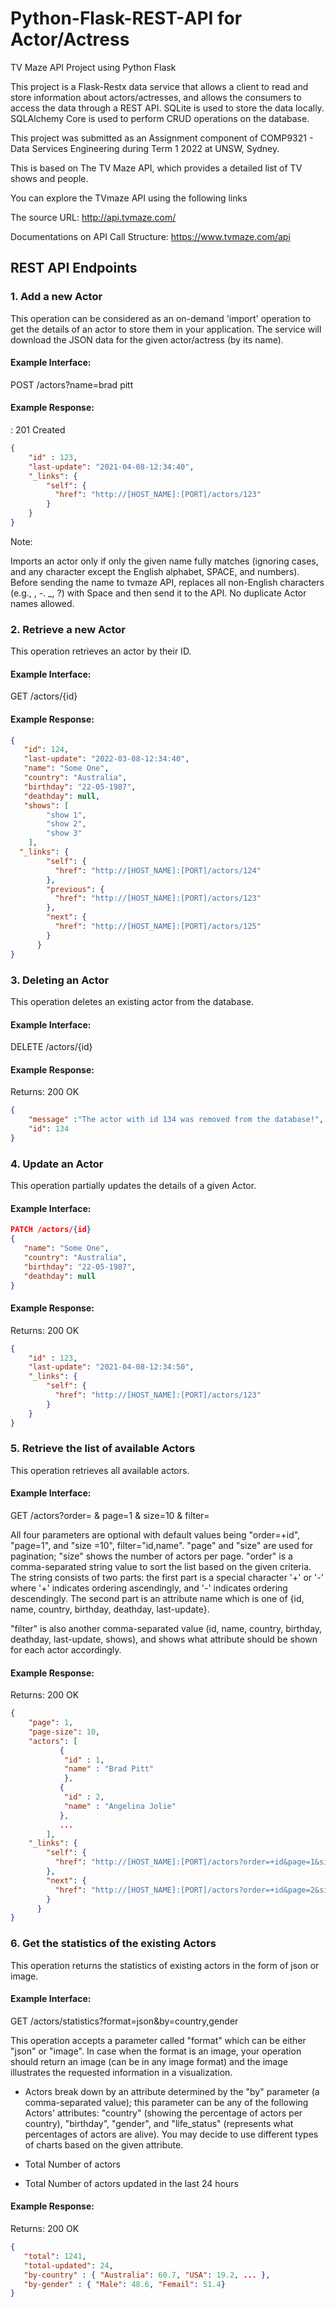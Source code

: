 # Python-Flask-REST-API for Actor/Actress
TV Maze API Project using Python Flask

This project is a Flask-Restx data service that allows a client to read and store information about actors/actresses, 
and allows the consumers to access the data through a REST API. SQLite is used to store the data locally.
SQLAlchemy Core is used to perform CRUD operations on the database.

This project was submitted as an Assignment component of COMP9321 - Data Services Engineering during Term 1 2022 at UNSW, Sydney.

This is based on The TV Maze API, which provides a detailed list of TV shows and people.

You can explore the TVmaze API using the following links

The source URL: http://api.tvmaze.com/

Documentations on API Call Structure: https://www.tvmaze.com/api

## REST API Endpoints

### 1. Add a new Actor

This operation can be considered as an on-demand 'import' operation to get the details of an actor to store them in your application. 
The service will download the JSON data for the given actor/actress (by its name).


#### **Example Interface:**

POST /actors?name=brad pitt

#### **Example Response:**

: 201 Created
```json
{
    "id" : 123,  
    "last-update": "2021-04-08-12:34:40",
    "_links": {
        "self": {
          "href": "http://[HOST_NAME]:[PORT]/actors/123"
        }
    }
}
```

Note:

Imports an actor only if only the given name fully matches (ignoring cases, and any character except the English alphabet, SPACE, and numbers). 
Before sending the name to tvmaze API, replaces all non-English characters  (e.g., , -. _, ?) with Space and then send it to the API. 
No duplicate Actor names allowed.



### 2. Retrieve a new Actor

This operation retrieves an actor by their ID.


#### **Example Interface:**

GET /actors/{id}

#### **Example Response:**
```json
{  
   "id": 124,
   "last-update": "2022-03-08-12:34:40",
   "name": "Some One",
   "country": "Australia",
   "birthday": "22-05-1987",
   "deathday": null,
   "shows": [
        "show 1",
        "show 2",
        "show 3"
    ],
  "_links": {
        "self": {
          "href": "http://[HOST_NAME]:[PORT]/actors/124"
        },
        "previous": {
          "href": "http://[HOST_NAME]:[PORT]/actors/123"
        },
        "next": {
          "href": "http://[HOST_NAME]:[PORT]/actors/125"
        }
      } 
}
```


### 3. Deleting an Actor

This operation deletes an existing actor from the database.


#### **Example Interface:**

DELETE /actors/{id}

#### **Example Response:**

Returns: 200 OK
```json
{ 
    "message" :"The actor with id 134 was removed from the database!",
    "id": 134
}
```


### 4. Update an Actor

This operation partially updates the details of a given Actor.


#### **Example Interface:**
```json
PATCH /actors/{id}
{  
   "name": "Some One",
   "country": "Australia",
   "birthday": "22-05-1987",
   "deathday": null
}
```

#### **Example Response:**

Returns: 200 OK
```json
{  
    "id" : 123,  
    "last-update": "2021-04-08-12:34:50",
    "_links": {
        "self": {
          "href": "http://[HOST_NAME]:[PORT]/actors/123"
        }
    }
}
```


### 5. Retrieve the list of available Actors

This operation retrieves all available actors. 


#### **Example Interface:**

GET /actors?order=<CSV-FORMATED-VALUE> & page=1 & size=10 & filter=<CSV-FORMATED-VALUE>

 All four parameters are optional with default values being "order=+id", "page=1", and "size =10", filter="id,name". "page" and "size" are used for pagination; "size" shows the number of actors per page. "order" is a comma-separated string value to sort the list based on the given criteria. The string consists of two parts: the first part is a special character '+' or '-' where '+' indicates ordering ascendingly, and '-' indicates ordering descendingly. The second part is an attribute name which is one of {id, name, country, birthday, deathday, last-update}.

 "filter" is also another comma-separated value (id, name, country, birthday, deathday, last-update, shows), and shows what attribute should be shown for each actor accordingly.


#### **Example Response:**

 Returns: 200 OK
```json
{
    "page": 1,
    "page-size": 10,
    "actors": [ 
           { 
            "id" : 1,
            "name" : "Brad Pitt"
            },
           { 
            "id" : 2,
            "name" : "Angelina Jolie"
           },
           ...
        ],
    "_links": {
        "self": {
          "href": "http://[HOST_NAME]:[PORT]/actors?order=+id&page=1&size=10&filter=id,name"
        },
        "next": {
          "href": "http://[HOST_NAME]:[PORT]/actors?order=+id&page=2&size=10&filter=id,name"
        }
      }
}
```

### 6. Get the statistics of the existing Actors

This operation returns the statistics of existing actors in the form of json or image.


#### **Example Interface:**

GET /actors/statistics?format=json&by=country,gender

This operation accepts a parameter called "format" which can be either "json" or "image". In case when the format is an image, your operation should return an image (can be in any image format) and the image illustrates the requested information in a visualization. 

* Actors break down by an attribute determined by the "by" parameter (a comma-separated value); this parameter can be any of the following Actors' attributes: "country" (showing the percentage of actors per country), "birthday", "gender", and "life_status" (represents what percentages of actors are alive). You may decide to use different types of charts based on the given attribute.

* Total Number of actors

* Total Number of actors updated in the last 24 hours


#### **Example Response:**

Returns: 200 OK
```json
{ 
   "total": 1241,
   "total-updated": 24,
   "by-country" : { "Australia": 60.7, "USA": 19.2, ... },
   "by-gender" : { "Male": 48.6, "Femail": 51.4}
}
```

